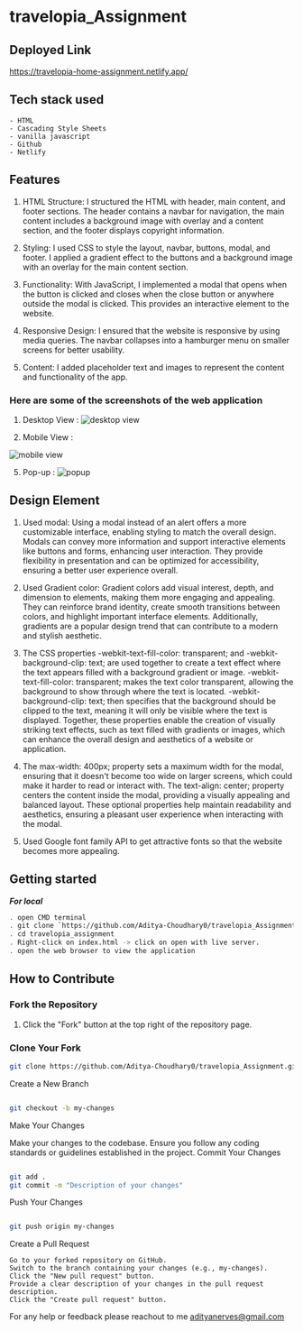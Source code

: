 # travelopia_Assignment

## Deployed Link

https://travelopia-home-assignment.netlify.app/

## Tech stack used
```
- HTML
- Cascading Style Sheets
- vanilla javascript
- Github
- Netlify
```
## Features

1. HTML Structure: I structured the HTML with header, main content, and footer sections. The header contains a navbar for navigation, the main content includes a background image with overlay and a content section, and the footer displays copyright information.

2. Styling: I used CSS to style the layout, navbar, buttons, modal, and footer. I applied a gradient effect to the buttons and a background image with an overlay for the main content section.

3. Functionality: With JavaScript, I implemented a modal that opens when the button is clicked and closes when the close button or anywhere outside the modal is clicked. This provides an interactive element to the website.

4. Responsive Design: I ensured that the website is responsive by using media queries. The navbar collapses into a hamburger menu on smaller screens for better usability.

5. Content: I added placeholder text and images to represent the content and functionality of the app.

### Here are some of the screenshots of the web application
1. Desktop View :
![desktop view](https://github.com/Aditya-Choudhary0/travelopia_Assignment/assets/113030961/839e6065-c794-4605-baa8-e40152728742)

3. Mobile View :

![mobile view](https://github.com/Aditya-Choudhary0/travelopia_Assignment/assets/113030961/cc8c196c-eac4-48c9-b3b5-d886651dd30d)

5. Pop-up :
![popup](https://github.com/Aditya-Choudhary0/travelopia_Assignment/assets/113030961/9e646646-f199-4107-89c2-8ca350d09cf0)

## Design Element

1. Used modal: Using a modal instead of an alert offers a more customizable interface, enabling styling to match the overall design. Modals can convey more information and support interactive elements like buttons and forms, enhancing user interaction. They provide flexibility in presentation and can be optimized for accessibility, ensuring a better user experience overall.

2. Used Gradient color: Gradient colors add visual interest, depth, and dimension to elements, making them more engaging and appealing. They can reinforce brand identity, create smooth transitions between colors, and highlight important interface elements. Additionally, gradients are a popular design trend that can contribute to a modern and stylish aesthetic.

4. The CSS properties -webkit-text-fill-color: transparent; and -webkit-background-clip: text; are used together to create a text effect where the text appears filled with a background gradient or image.
-webkit-text-fill-color: transparent; makes the text color transparent, allowing the background to show through where the text is located.
-webkit-background-clip: text; then specifies that the background should be clipped to the text, meaning it will only be visible where the text is displayed.
Together, these properties enable the creation of visually striking text effects, such as text filled with gradients or images, which can enhance the overall design and aesthetics of a website or application.

5. The max-width: 400px; property sets a maximum width for the modal, ensuring that it doesn't become too wide on larger screens, which could make it harder to read or interact with.
The text-align: center; property centers the content inside the modal, providing a visually appealing and balanced layout.
These optional properties help maintain readability and aesthetics, ensuring a pleasant user experience when interacting with the modal.

6. Used Google font family API to get attractive fonts so that the website becomes more appealing. 


## Getting started

***For local***
```bash
. open CMD terminal
. git clone `https://github.com/Aditya-Choudhary0/travelopia_Assignment.git`
. cd travelopia_assignment
. Right-click on index.html -> click on open with live server.
. open the web browser to view the application
```

## How to Contribute

### Fork the Repository
1. Click the "Fork" button at the top right of the repository page.

### Clone Your Fork
```bash
git clone https://github.com/Aditya-Choudhary0/travelopia_Assignment.git
```
Create a New Branch

```bash

git checkout -b my-changes
```
Make Your Changes

Make your changes to the codebase. Ensure you follow any coding standards or guidelines established in the project.
Commit Your Changes

```bash

git add .
git commit -m "Description of your changes"
```
Push Your Changes

```bash

git push origin my-changes
```
Create a Pull Request

    Go to your forked repository on GitHub.
    Switch to the branch containing your changes (e.g., my-changes).
    Click the "New pull request" button.
    Provide a clear description of your changes in the pull request description.
    Click the "Create pull request" button.

For any help or feedback please reachout to me adityanerves@gmail.com



